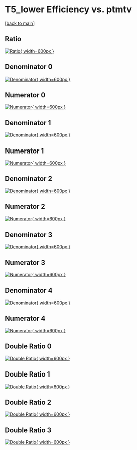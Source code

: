 # T5_lower Efficiency vs. ptmtv

[[back to main](./)]



## Ratio

[![Ratio](../mtv/var/T5_lower_xtr_0_0_eff_ptmtv.png){ width=600px }](../mtv/var/T5_lower_xtr_0_0_eff_ptmtv.pdf)

## Denominator 0

[![Denominator](../mtv/den/T5_lower_xtr_0_0_eff_ptmtv_den0.png){ width=600px }](../mtv/den/T5_lower_xtr_0_0_eff_ptmtv_den0.pdf)

## Numerator 0

[![Numerator](../mtv/num/T5_lower_xtr_0_0_eff_ptmtv_num0.png){ width=600px }](../mtv/num/T5_lower_xtr_0_0_eff_ptmtv_num0.pdf)

## Denominator 1

[![Denominator](../mtv/den/T5_lower_xtr_0_0_eff_ptmtv_den1.png){ width=600px }](../mtv/den/T5_lower_xtr_0_0_eff_ptmtv_den1.pdf)

## Numerator 1

[![Numerator](../mtv/num/T5_lower_xtr_0_0_eff_ptmtv_num1.png){ width=600px }](../mtv/num/T5_lower_xtr_0_0_eff_ptmtv_num1.pdf)

## Denominator 2

[![Denominator](../mtv/den/T5_lower_xtr_0_0_eff_ptmtv_den2.png){ width=600px }](../mtv/den/T5_lower_xtr_0_0_eff_ptmtv_den2.pdf)

## Numerator 2

[![Numerator](../mtv/num/T5_lower_xtr_0_0_eff_ptmtv_num2.png){ width=600px }](../mtv/num/T5_lower_xtr_0_0_eff_ptmtv_num2.pdf)

## Denominator 3

[![Denominator](../mtv/den/T5_lower_xtr_0_0_eff_ptmtv_den3.png){ width=600px }](../mtv/den/T5_lower_xtr_0_0_eff_ptmtv_den3.pdf)

## Numerator 3

[![Numerator](../mtv/num/T5_lower_xtr_0_0_eff_ptmtv_num3.png){ width=600px }](../mtv/num/T5_lower_xtr_0_0_eff_ptmtv_num3.pdf)

## Denominator 4

[![Denominator](../mtv/den/T5_lower_xtr_0_0_eff_ptmtv_den4.png){ width=600px }](../mtv/den/T5_lower_xtr_0_0_eff_ptmtv_den4.pdf)

## Numerator 4

[![Numerator](../mtv/num/T5_lower_xtr_0_0_eff_ptmtv_num4.png){ width=600px }](../mtv/num/T5_lower_xtr_0_0_eff_ptmtv_num4.pdf)

## Double Ratio 0

[![Double Ratio](../mtv/ratio/T5_lower_xtr_0_0_eff_ptmtv_ratio0.png){ width=600px }](../mtv/ratio/T5_lower_xtr_0_0_eff_ptmtv_ratio0.pdf)

## Double Ratio 1

[![Double Ratio](../mtv/ratio/T5_lower_xtr_0_0_eff_ptmtv_ratio1.png){ width=600px }](../mtv/ratio/T5_lower_xtr_0_0_eff_ptmtv_ratio1.pdf)

## Double Ratio 2

[![Double Ratio](../mtv/ratio/T5_lower_xtr_0_0_eff_ptmtv_ratio2.png){ width=600px }](../mtv/ratio/T5_lower_xtr_0_0_eff_ptmtv_ratio2.pdf)

## Double Ratio 3

[![Double Ratio](../mtv/ratio/T5_lower_xtr_0_0_eff_ptmtv_ratio3.png){ width=600px }](../mtv/ratio/T5_lower_xtr_0_0_eff_ptmtv_ratio3.pdf)

